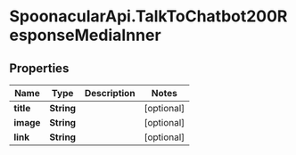 # SpoonacularApi.TalkToChatbot200ResponseMediaInner

## Properties

Name | Type | Description | Notes
------------ | ------------- | ------------- | -------------
**title** | **String** |  | [optional] 
**image** | **String** |  | [optional] 
**link** | **String** |  | [optional] 


